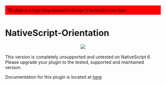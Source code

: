 <a href="https://proplugins.org"><img src="src/unmaintained.svg" height="30px" width="100%"></a>

# NativeScript-Orientation


<p align="center"><a href="https://proplugins.org"><img src="https://proplugins.org/logos/logo.png" width="400"  /></a></p>

This version is completely unsupported and untested on NativeScript 6.  Please upgrade your plugin to the tested, supported and maintained version. 

Documentation for this plugin is located at <a href="https://npm.proplugins.org/-/web/detail/@proplugins/nativescript-orientation">here</a>